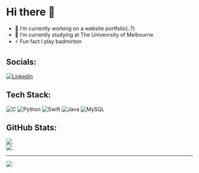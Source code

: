 # Hi there 👋

<!--
**ybotf/ybotf** is a ✨ _special_ ✨ repository because its `README.md` (this file) appears on your GitHub profile.
-->
- 🔭 I’m currently working on a website portfolio(..?)<br>
- 🌱 I’m currently studying at The Univevrsity of Melbourne<br>
- ⚡ Fun fact I play badminton 


## Socials:
[![LinkedIn](https://img.shields.io/badge/LinkedIn-%230077B5.svg?logo=linkedin&logoColor=white)](https://linkedin.com/in/tobyfunghm) 

## Tech Stack:
![C](https://img.shields.io/badge/c-%2300599C.svg?style=for-the-badge&logo=c&logoColor=white) ![Python](https://img.shields.io/badge/python-3670A0?style=for-the-badge&logo=python&logoColor=ffdd54) ![Swift](https://img.shields.io/badge/swift-F54A2A?style=for-the-badge&logo=swift&logoColor=white) ![Java](https://img.shields.io/badge/java-%23ED8B00.svg?style=for-the-badge&logo=java&logoColor=white) ![MySQL](https://img.shields.io/badge/mysql-%2300f.svg?style=for-the-badge&logo=mysql&logoColor=white)
## GitHub Stats:
![](https://github-readme-streak-stats.herokuapp.com/?user=ybotf&theme=tokyonight&hide_border=true)<br/>
![](https://github-readme-stats.vercel.app/api/top-langs/?username=ybotf&theme=tokyonight&hide_border=true&include_all_commits=false&count_private=false&layout=compact)

---
[![](https://visitcount.itsvg.in/api?id=ybotf&icon=0&color=0)](https://visitcount.itsvg.in)

<!-- Proudly created with GPRM ( https://gprm.itsvg.in ) -->
